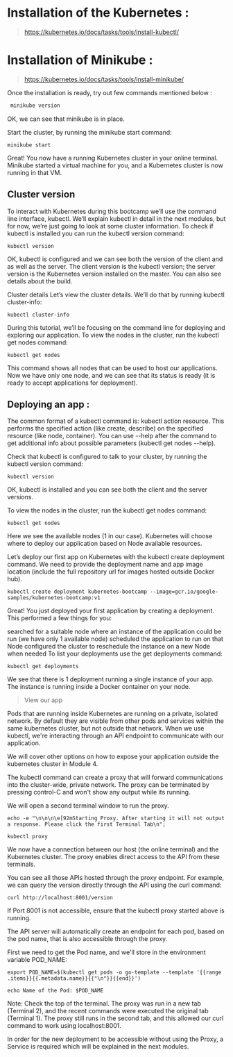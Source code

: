 # Installation of the Kubernetes : 

> https://kubernetes.io/docs/tasks/tools/install-kubectl/

# Installation of Minikube : 

> https://kubernetes.io/docs/tasks/tools/install-minikube/

Once the installation is ready, try out few commands mentioned below : 
```bash
 minikube version
```
OK, we can see that minikube is in place.

Start the cluster, by running the minikube start command:
```
minikube start
```
Great! You now have a running Kubernetes cluster in your online terminal. Minikube started a virtual machine for you, and a Kubernetes cluster is now running in that VM.

## Cluster version
To interact with Kubernetes during this bootcamp we’ll use the command line interface, kubectl. We’ll explain kubectl in detail in the next modules, but for now, we’re just going to look at some cluster information. To check if kubectl is installed you can run the kubectl version command:
```
kubectl version
```
OK, kubectl is configured and we can see both the version of the client and as well as the server. The client version is the kubectl version; the server version is the Kubernetes version installed on the master. You can also see details about the build.

Cluster details
Let’s view the cluster details. We’ll do that by running kubectl cluster-info:
```
kubectl cluster-info
```
During this tutorial, we’ll be focusing on the command line for deploying and exploring our application. To view the nodes in the cluster, run the kubectl get nodes command:
```
kubectl get nodes
```
This command shows all nodes that can be used to host our applications. Now we have only one node, and we can see that its status is ready (it is ready to accept applications for deployment).


## Deploying an app : 

 The common format of a kubectl command is: kubectl action resource. This performs the specified action (like create, describe) on the specified resource (like node, container). You can use --help after the command to get additional info about possible parameters (kubectl get nodes --help).

Check that kubectl is configured to talk to your cluster, by running the kubectl version command:
```
kubectl version
```
OK, kubectl is installed and you can see both the client and the server versions. 

To view the nodes in the cluster, run the kubectl get nodes command:
```
kubectl get nodes
```
Here we see the available nodes (1 in our case). Kubernetes will choose where to deploy our application based on Node available resources.

Let’s deploy our first app on Kubernetes with the kubectl create deployment command. We need to provide the deployment name and app image location (include the full repository url for images hosted outside Docker hub).
```
kubectl create deployment kubernetes-bootcamp --image=gcr.io/google-samples/kubernetes-bootcamp:v1
```
Great! You just deployed your first application by creating a deployment. This performed a few things for you:

searched for a suitable node where an instance of the application could be run (we have only 1 available node)
scheduled the application to run on that Node
configured the cluster to reschedule the instance on a new Node when needed
To list your deployments use the get deployments command:
```
kubectl get deployments
```
We see that there is 1 deployment running a single instance of your app. The instance is running inside a Docker container on your node.

> View our app

Pods that are running inside Kubernetes are running on a private, isolated network. By default they are visible from other pods and services within the same kubernetes cluster, but not outside that network. When we use kubectl, we're interacting through an API endpoint to communicate with our application.

We will cover other options on how to expose your application outside the kubernetes cluster in Module 4.

The kubectl command can create a proxy that will forward communications into the cluster-wide, private network. The proxy can be terminated by pressing control-C and won't show any output while its running.

We will open a second terminal window to run the proxy.
```
echo -e "\n\n\n\e[92mStarting Proxy. After starting it will not output a response. Please click the first Terminal Tab\n"; 

kubectl proxy
```
We now have a connection between our host (the online terminal) and the Kubernetes cluster. The proxy enables direct access to the API from these terminals.

You can see all those APIs hosted through the proxy endpoint. For example, we can query the version directly through the API using the curl command:
```
curl http://localhost:8001/version
```
If Port 8001 is not accessible, ensure that the kubectl proxy started above is running.

The API server will automatically create an endpoint for each pod, based on the pod name, that is also accessible through the proxy.

First we need to get the Pod name, and we'll store in the environment variable POD_NAME:
```
export POD_NAME=$(kubectl get pods -o go-template --template '{{range .items}}{{.metadata.name}}{{"\n"}}{{end}}')

echo Name of the Pod: $POD_NAME
```
Note: Check the top of the terminal. The proxy was run in a new tab (Terminal 2), and the recent commands were executed the original tab (Terminal 1). The proxy still runs in the second tab, and this allowed our curl command to work using localhost:8001.

In order for the new deployment to be accessible without using the Proxy, a Service is required which will be explained in the next modules.

